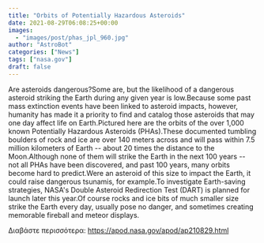 ```yaml
---
title: "Orbits of Potentially Hazardous Asteroids"
date: 2021-08-29T06:08:25+00:00
images:
  - "images/post/phas_jpl_960.jpg"
author: "AstroBot"
categories: ["News"]
tags: ["nasa.gov"]
draft: false
---
```


Are asteroids dangerous?Some are, but the likelihood of a dangerous asteroid striking the Earth during any given year is low.Because some past mass extinction events have been linked to asteroid impacts, however, humanity has made it a priority to find and catalog those asteroids that may one day affect life on Earth.Pictured here are the orbits of the over 1,000 known Potentially Hazardous Asteroids (PHAs).These documented tumbling boulders of rock and ice are over 140 meters across and will pass within 7.5 million kilometers of Earth -- about 20 times the distance to the Moon.Although none of them will strike the Earth in the next 100 years -- not all PHAs have been discovered, and past 100 years, many orbits become hard to predict.Were an asteroid of this size to impact the Earth, it could raise dangerous tsunamis, for example.To investigate Earth-saving strategies, NASA's  Double Asteroid Redirection Test (DART) is planned for launch later this year.Of course rocks and ice bits of much smaller size strike the Earth every day, usually pose no danger, and sometimes creating memorable fireball and meteor displays. 

Διαβάστε περισσότερα: https://apod.nasa.gov/apod/ap210829.html
